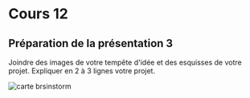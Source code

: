 # Cours 12
## Préparation de la présentation 3 
Joindre des images de votre tempête d'idée et des esquisses de votre projet. Expliquer en 2 à 3 lignes votre projet. 

![carte brsinstorm](https://user-images.githubusercontent.com/112128292/206603921-cdf943e9-3419-4ff8-ab38-0c19319a4dc3.jpg)
